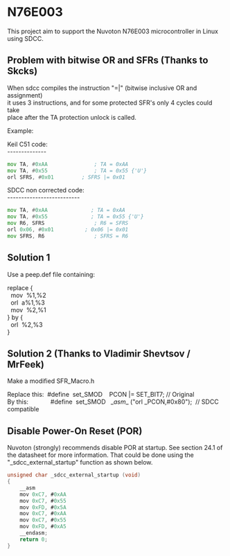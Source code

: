 # N76E003

This project aim to support the Nuvoton N76E003 microcontroller in Linux  
using SDCC.  

Problem with bitwise OR and SFRs  (Thanks to Skcks)
--------------------------------

When sdcc compiles the instruction "=|" (bitwise inclusive OR and assignment)  
it uses 3 instructions, and for some protected SFR's only 4 cycles could take  
place after the TA protection unlock is called.  

Example:  

Keil C51 code:  
\--------------  
```asm
mov	TA, #0xAA				; TA = 0xAA  
mov	TA, #0x55				; TA = 0x55 {'U'}  
orl	SFRS, #0x01		  	; SFRS |= 0x01  
```
SDCC non corrected code:  
\--------------------------  
```asm
mov	TA, #0xAA			   ; TA = 0xAA  
mov	TA, #0x55			   ; TA = 0x55 {'U'}  
mov	R6, SFRS				; R6 = SFRS  
orl	0x06, #0x01			 ; 0x06 |= 0x01  
mov	SFRS, R6				; SFRS = R6  
```

Solution 1  
----------
Use a peep.def file containing:  

replace {  
&nbsp;&nbsp;mov&nbsp;    %1,%2  
&nbsp;&nbsp;orl&nbsp;    a%1,%3  
&nbsp;&nbsp;mov&nbsp;    %2,%1  
} by {  
&nbsp;&nbsp;orl&nbsp;    %2,%3  
}  

Solution 2 (Thanks to Vladimir Shevtsov / MrFeek)  
----------
Make a modified SFR_Macro.h  

Replace this:&nbsp; #define&nbsp; set_SMOD&nbsp;&nbsp;&nbsp;&nbsp;PCON    |= SET_BIT7;   // Original  
By this:&nbsp;&nbsp;&nbsp;&nbsp;&nbsp;&nbsp;&nbsp;&nbsp;&nbsp;&nbsp;&nbsp;&nbsp;&nbsp;#define&nbsp; set_SMOD   &nbsp;&nbsp;\__asm__ ("orl _PCON,#0x80");&nbsp;  // SDCC compatible  


Disable Power-On Reset (POR)  
----------------------------

Nuvoton (strongly) recommends disable POR at startup.  See section 24.1 of  
the datasheet for more information.  That could be done using the  
"_sdcc_external_startup" function as shown below.  

```c
unsigned char _sdcc_external_startup (void)  
{  
    __asm  
    mov	0xC7, #0xAA  
    mov	0xC7, #0x55  
    mov	0xFD, #0x5A  
    mov	0xC7, #0xAA  
    mov	0xC7, #0x55  
    mov	0xFD, #0xA5  
    __endasm;  
    return 0;  
}  

```  
